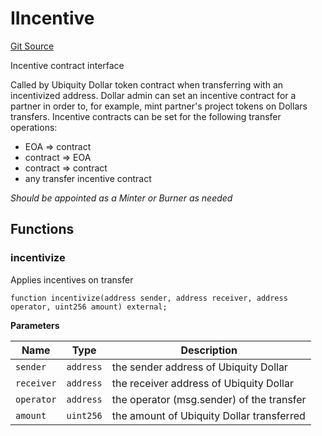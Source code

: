 # IIncentive
[Git Source](https://github.com/ubiquity/ubiquity-dollar/blob/8b2c9690f3164db342fb36c8c2d81e473eac504b/src/dollar/interfaces/IIncentive.sol)

Incentive contract interface

Called by Ubiquity Dollar token contract when transferring with an incentivized address.
Dollar admin can set an incentive contract for a partner in order to, for example, mint partner's
project tokens on Dollars transfers. Incentive contracts can be set for the following transfer operations:
- EOA => contract
- contract => EOA
- contract => contract
- any transfer incentive contract

*Should be appointed as a Minter or Burner as needed*


## Functions
### incentivize

Applies incentives on transfer


```solidity
function incentivize(address sender, address receiver, address operator, uint256 amount) external;
```
**Parameters**

|Name|Type|Description|
|----|----|-----------|
|`sender`|`address`|the sender address of Ubiquity Dollar|
|`receiver`|`address`|the receiver address of Ubiquity Dollar|
|`operator`|`address`|the operator (msg.sender) of the transfer|
|`amount`|`uint256`|the amount of Ubiquity Dollar transferred|



